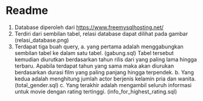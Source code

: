 # Readme

1. Database diperoleh dari https://www.freemysqlhosting.net/
2. Terdiri dari sembilan tabel, relasi database dapat dilihat pada gambar (relasi_database.png)
3. Terdapat tiga buah query, a. yang pertama adalah menggabungkan sembilan tabel ke dalam satu tabel. (gabung.sql) Tabel tersebut kemudian diurutkan berdasarkan tahun rilis dari yang paling lama hingga terbaru. Apabila terdapat tahun yang sama maka akan diurukan berdasarkan durasi film yang paling panjang hingga terpendek. b. Yang kedua adalah menghitung jumlah actor berjenis kelamin pria dan wanita. (total_gender.sql) c. Yang terakhir adalah mengambil seluruh informasi untuk movie dengan rating tertinggi. (info_for_highest_rating.sql)

